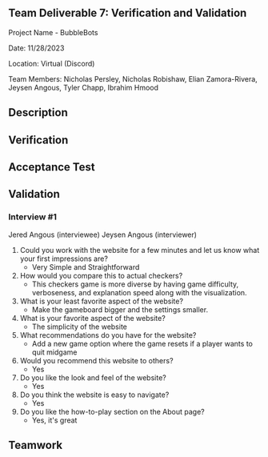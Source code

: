## Team Deliverable 7: Verification and Validation
Project Name - BubbleBots

Date: 11/28/2023

Location: Virtual (Discord)

Team Members: Nicholas Persley, Nicholas Robishaw, Elian Zamora-Rivera, Jeysen Angous, Tyler Chapp, Ibrahim Hmood

## Description

## Verification

## Acceptance Test

## Validation

### Interview #1
Jered Angous (interviewee)
Jeysen Angous (interviewer)
1. Could you work with the website for a few minutes and let us know what your first impressions are?  
   * Very Simple and Straightforward
2. How would you compare this to actual checkers?  
   * This checkers game is more diverse by having game difficulty, verboseness, and explanation speed along with the visualization.
3. What is your least favorite aspect of the website?
   * Make the gameboard bigger and the settings smaller.
5. What is your favorite aspect of the website?  
   * The simplicity of the website
6. What recommendations do you have for the website?
   * Add a new game option where the game resets if a player wants to quit midgame
8. Would you recommend this website to others?  
   * Yes
9. Do you like the look and feel of the website?  
   * Yes
10. Do you think the website is easy to navigate?  
    * Yes
11. Do you like the how-to-play section on the About page?  
    * Yes, it's great


## Teamwork

